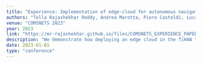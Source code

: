 ```yaml
---
title: "Experience: Implementation of edge-cloud for autonomous navigation applications"
authors: "Tella Rajashekhar Reddy, Andrea Marotta, Piero Castoldi, Luca Valcarenghi, Koteswararao Kondepu"
venue: "COMSNETS 2023"
year: 2023
link: "https://mr-rajashekhar.github.io/files/COMSNETS_EXPERIENCE_PAPER_2023.pdf"
description: "We demonstrate how deploying an edge cloud in the TiHAN testbed enhances the performance of autonomous navigation applications."
date: 2023-01-01
type: "conference"
---
```


